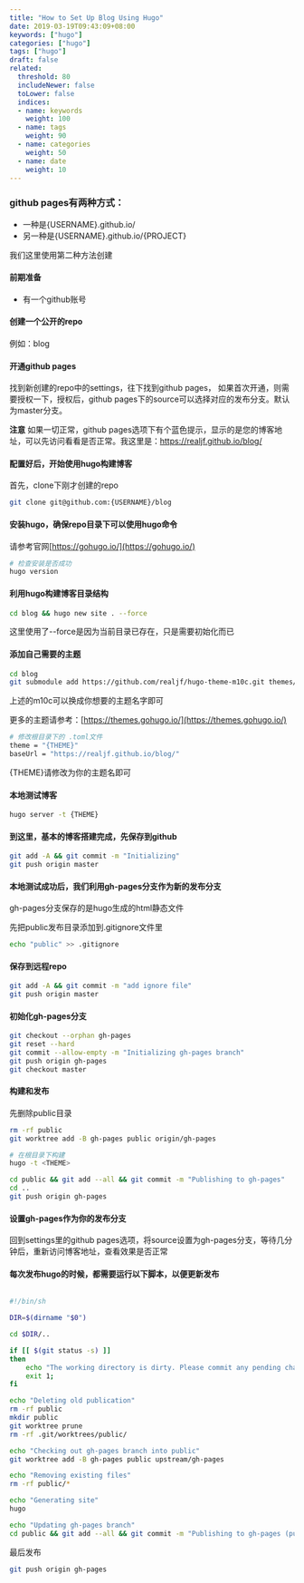 ```yaml
---
title: "How to Set Up Blog Using Hugo"
date: 2019-03-19T09:43:09+08:00
keywords: ["hugo"]
categories: ["hugo"]
tags: ["hugo"]
draft: false
related:
  threshold: 80
  includeNewer: false
  toLower: false
  indices:
  - name: keywords
    weight: 100
  - name: tags
    weight: 90
  - name: categories
    weight: 50
  - name: date
    weight: 10
---
```


### github pages有两种方式：
- 一种是{USERNAME}.github.io/
- 另一种是{USERNAME}.github.io/{PROJECT}

我们这里使用第二种方法创建

#### 前期准备
- 有一个github账号


#### 创建一个公开的repo
例如：blog

#### 开通github pages
找到新创建的repo中的settings，往下找到github pages，
如果首次开通，则需要授权一下，授权后，github pages下的source可以选择对应的发布分支。默认为master分支。

**注意**
如果一切正常，github pages选项下有个蓝色提示，显示的是您的博客地址，可以先访问看看是否正常。我这里是：https://realjf.github.io/blog/


#### 配置好后，开始使用hugo构建博客
首先，clone下刚才创建的repo
```sh
git clone git@github.com:{USERNAME}/blog

```

#### 安装hugo，确保repo目录下可以使用hugo命令
请参考官网[https://gohugo.io/](https://gohugo.io/)
```sh
# 检查安装是否成功
hugo version
```

#### 利用hugo构建博客目录结构
```sh
cd blog && hugo new site . --force
```
这里使用了--force是因为当前目录已存在，只是需要初始化而已

#### 添加自己需要的主题
```sh
cd blog
git submodule add https://github.com/realjf/hugo-theme-m10c.git themes/m10c
```
上述的m10c可以换成你想要的主题名字即可

更多的主题请参考：[https://themes.gohugo.io/](https://themes.gohugo.io/)
```sh
# 修改根目录下的 .toml文件
theme = "{THEME}"
baseUrl = "https://realjf.github.io/blog/"
```
{THEME}请修改为你的主题名即可


#### 本地测试博客
```sh
hugo server -t {THEME}
```

#### 到这里，基本的博客搭建完成，先保存到github
```sh
git add -A && git commit -m "Initializing"
git push origin master
```

#### 本地测试成功后，我们利用gh-pages分支作为新的发布分支
gh-pages分支保存的是hugo生成的html静态文件

先把public发布目录添加到.gitignore文件里
```sh
echo "public" >> .gitignore
```

#### 保存到远程repo
```sh
git add -A && git commit -m "add ignore file"
git push origin master
```
#### 初始化gh-pages分支
```sh
git checkout --orphan gh-pages
git reset --hard
git commit --allow-empty -m "Initializing gh-pages branch"
git push origin gh-pages
git checkout master
```

#### 构建和发布
先删除public目录
```sh
rm -rf public
git worktree add -B gh-pages public origin/gh-pages

# 在根目录下构建
hugo -t <THEME>

cd public && git add --all && git commit -m "Publishing to gh-pages"
cd ..
git push origin gh-pages
```

#### 设置gh-pages作为你的发布分支
回到settings里的github pages选项，将source设置为gh-pages分支，等待几分钟后，重新访问博客地址，查看效果是否正常


#### 每次发布hugo的时候，都需要运行以下脚本，以便更新发布
```sh

#!/bin/sh

DIR=$(dirname "$0")

cd $DIR/..

if [[ $(git status -s) ]]
then
    echo "The working directory is dirty. Please commit any pending changes."
    exit 1;
fi

echo "Deleting old publication"
rm -rf public
mkdir public
git worktree prune
rm -rf .git/worktrees/public/

echo "Checking out gh-pages branch into public"
git worktree add -B gh-pages public upstream/gh-pages

echo "Removing existing files"
rm -rf public/*

echo "Generating site"
hugo

echo "Updating gh-pages branch"
cd public && git add --all && git commit -m "Publishing to gh-pages (publish.sh)"

```
最后发布
```sh
git push origin gh-pages
```
